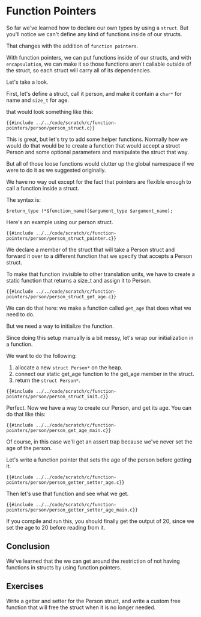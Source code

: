 # Function Pointers

So far we've learned how to declare our own types by using a `struct`. But you'll notice we can't define any kind of functions inside of our structs.

That changes with the addition of `function pointers`.

With function pointers, we can put functions inside of our structs, and with `encapsulation`, we can make it so those functions aren't callable outside of the struct, so each struct will carry all of its dependencies.

Let's take a look.

First, let's define a struct, call it person, and make it contain a `char*` for name and `size_t` for age.

that would look something like this:

```c,editable
{{#include ../../code/scratch/c/function-pointers/person/person_struct.c}}
```

This is great, but let's try to add some helper functions. Normally how we would do that would be to create a function that would accept a struct Person and some optional parameters and manipulate the struct that way.

But all of those loose functions would clutter up the global namespace if we were to do it as we suggested originally.

We have no way out except for the fact that pointers are flexible enough to call a function inside a struct.

The syntax is:

`$return_type (*$function_name)($argument_type $argument_name);`

Here's an example using our person struct.

```c,editable
{{#include ../../code/scratch/c/function-pointers/person/person_struct_pointer.c}}
```

We declare a member of the struct that will take a Person struct and forward it over to a different function that we specify that accepts a Person struct.

To make that function invisible to other translation units, we have to create a static function that returns a size_t and assign it to Person.

```c,editable
{{#include ../../code/scratch/c/function-pointers/person/person_struct_get_age.c}}
```

We can do that here: we make a function called `get_age` that does what we need to do.

But we need a way to initialize the function.

Since doing this setup manually is a bit messy, let's wrap our initialization in a function.

We want to do the following:

1. allocate a new `struct Person*` on the heap.
2. connect our static get_age function to the get_age member in the struct.
3. return the `struct Person*`.

```c,editable
{{#include ../../code/scratch/c/function-pointers/person/person_struct_init.c}}
```

Perfect. Now we have a way to create our Person, and get its age. You can do that like this:

```c,editable
{{#include ../../code/scratch/c/function-pointers/person/person_get_age_main.c}}
```

Of course, in this case we'll get an assert trap because we've never set the age of the person.

Let's write a function pointer that sets the age of the person before getting it.

```c,editable
{{#include ../../code/scratch/c/function-pointers/person/person_getter_setter_age.c}}
```

Then let's use that function and see what we get.

```c,editable
{{#include ../../code/scratch/c/function-pointers/person/person_getter_setter_age_main.c}}
```

If you compile and run this, you should finally get the output of 20, since we set the age to 20 before reading from it.

## Conclusion

We've learned that the we can get around the restriction of not having functions in structs by using function pointers.

## Exercises

Write a getter and setter for the Person struct, and write a custom free function that will free the struct when it is no longer needed.
